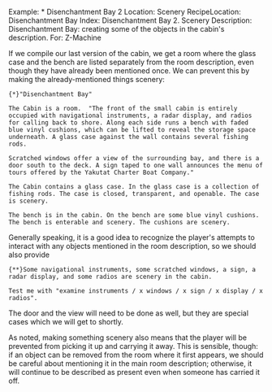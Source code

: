 Example: * Disenchantment Bay 2
Location: Scenery
RecipeLocation: Disenchantment Bay
Index: Disenchantment Bay 2. Scenery
Description: Disenchantment Bay: creating some of the objects in the cabin's description.
For: Z-Machine

  
If we compile our last version of the cabin, we get a room where the glass case and the bench are listed separately from the room description, even though they have already been mentioned once. We can prevent this by making the already-mentioned things scenery:

  

``` inform7
{*}"Disenchantment Bay"

The Cabin is a room.  "The front of the small cabin is entirely occupied with navigational instruments, a radar display, and radios for calling back to shore. Along each side runs a bench with faded blue vinyl cushions, which can be lifted to reveal the storage space underneath. A glass case against the wall contains several fishing rods.

Scratched windows offer a view of the surrounding bay, and there is a door south to the deck. A sign taped to one wall announces the menu of tours offered by the Yakutat Charter Boat Company."

The Cabin contains a glass case. In the glass case is a collection of fishing rods. The case is closed, transparent, and openable. The case is scenery.

The bench is in the cabin. On the bench are some blue vinyl cushions. The bench is enterable and scenery. The cushions are scenery.
```

  
Generally speaking, it is a good idea to recognize the player's attempts to interact with any objects mentioned in the room description, so we should also provide

  

``` inform7
{**}Some navigational instruments, some scratched windows, a sign, a radar display, and some radios are scenery in the cabin.

Test me with "examine instruments / x windows / x sign / x display / x radios".
```

  
The door and the view will need to be done as well, but they are special cases which we will get to shortly.

  
As noted, making something scenery also means that the player will be prevented from picking it up and carrying it away. This is sensible, though: if an object can be removed from the room where it first appears, we should be careful about mentioning it in the main room description; otherwise, it will continue to be described as present even when someone has carried it off.

